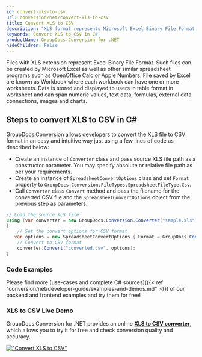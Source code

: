 ```yaml
---
id: convert-xls-to-csv
url: conversion/net/convert-xls-to-csv
title: Convert XLS to CSV
description: "XLS format represents Microsoft Excel Binary File Format with .xls extension. Learn how to convert XLS to CSV file programmatically in C# language using GroupDocs.Conversion for .NET library."
keywords: Convert XLS to CSV in C#
productName: GroupDocs.Conversion for .NET
hideChildren: False
---
```


Files with XLS extension represent Excel Binary File Format. Such files can be created by Microsoft Excel as well as other similar spreadsheet programs such as OpenOffice Calc or Apple Numbers. File saved by Excel are known as Workbook where each workbook can have one or more worksheets. Data is stored and displayed to users in table format in worksheet and can span numeric values, text data, formulas, external data connections, images and charts.

## Steps to convert XLS to CSV in C#

[GroupDocs.Conversion](https://products.groupdocs.com/conversion/net) allows developers to convert the XLS file to CSV format in an easy and intuitive way just using a few lines of code as described below:

* Create an instance of `Converter` class and pass source XLS file path as a constructor parameter. You may specify absolute or relative file path as per your requirements. 
* Create an instance of `SpreadsheetConvertOptions` class and set `Format` property to `GroupDocs.Conversion.FileTypes.SpreadsheetFileType.Csv`.
* Call `Converter` class `Convert` method and pass the filename for the converted CSV file and the `SpreadsheetConvertOptions` object from the previous step as parameters.

```csharp
// Load the source XLS file
using (var converter = new GroupDocs.Conversion.Converter("sample.xls"))
{
    // Set the convert options for CSV format
   var options = new SpreadsheetConvertOptions { Format = GroupDocs.Conversion.FileTypes.SpreadsheetFileType.Csv };
    // Convert to CSV format
    converter.Convert("converted.csv", options);
}
```

### Code Examples

Please find more [use-cases and complete C# sources]({{< ref "conversion/net/developer-guide/examples-and-demos.md" >}}) of our backend and frontend examples and try them for free!

### XLS to CSV Live Demo

GroupDocs.Conversion for .NET provides an online [**XLS to CSV converter**](https://products.groupdocs.app/conversion/xls-to-csv), which allows you to try it for free and check conversion quality and accuracy.

[!["Convert XLS to CSV"](conversion/net/images/convert-to-csv/convert-xls-to-csv.png)](https://products.groupdocs.app/conversion/xls-to-csv)